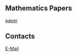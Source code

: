 ## Mathematics Papers
[paper](https://github.com/Gavin-A-Forrester)

## Contacts
[E-Mail](mailto:gavinanthonyforrester@gmail.com)
